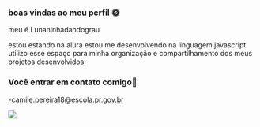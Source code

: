 ### boas vindas ao meu perfil 🌞

meu é Lunaninhadandograu

estou estando na alura
estou me desenvolvendo na linguagem javascript
utilizo esse espaço para minha organização e compartilhamento dos meus projetos desenvolvidos

### Você entrar em contato comigo📧

-camile.pereira18@escola.pr.gov.br

![](https://media.tenor.com/S8tFSa9K66EAAAAC/sukuna-jujutsu-kaisen.gif)
